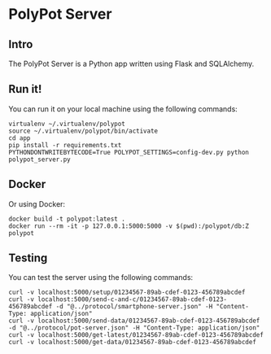 # PolyPot Server

## Intro

The PolyPot Server is a Python app written using Flask and SQLAlchemy.

## Run it!

You can run it on your local machine using the following commands:

```
virtualenv ~/.virtualenv/polypot
source ~/.virtualenv/polypot/bin/activate
cd app
pip install -r requirements.txt
PYTHONDONTWRITEBYTECODE=True POLYPOT_SETTINGS=config-dev.py python polypot_server.py
```

## Docker

Or using Docker:

```
docker build -t polypot:latest .
docker run --rm -it -p 127.0.0.1:5000:5000 -v $(pwd):/polypot/db:Z polypot
```

## Testing

You can test the server using the following commands:

```
curl -v localhost:5000/setup/01234567-89ab-cdef-0123-456789abcdef
curl -v localhost:5000/send-c-and-c/01234567-89ab-cdef-0123-456789abcdef -d "@../protocol/smartphone-server.json" -H "Content-Type: application/json"
curl -v localhost:5000/send-data/01234567-89ab-cdef-0123-456789abcdef -d "@../protocol/pot-server.json" -H "Content-Type: application/json"
curl -v localhost:5000/get-latest/01234567-89ab-cdef-0123-456789abcdef
curl -v localhost:5000/get-data/01234567-89ab-cdef-0123-456789abcdef
```
